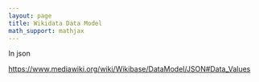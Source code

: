 ```yaml
---
layout: page
title: Wikidata Data Model
math_support: mathjax
---
```



In json

https://www.mediawiki.org/wiki/Wikibase/DataModel/JSON#Data_Values


